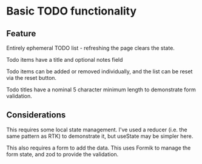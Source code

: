 # Basic TODO functionality

## Feature

Entirely ephemeral TODO list - refreshing the page clears the state.

Todo items have a title and optional notes field

Todo items can be added or removed individually, and the list can be reset via the reset button.

Todo titles have a nominal 5 character minimum length to demonstrate form validation.

## Considerations

This requires some local state management. I've used a reducer (i.e. the same pattern as RTK) to demonstrate it, but useState may be simpler here.

This also requires a form to add the data. This uses Formik to manage the form state, and zod to provide the validation.
